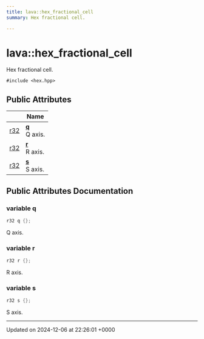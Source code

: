 ```yaml
---
title: lava::hex_fractional_cell
summary: Hex fractional cell. 

---
```


# lava::hex_fractional_cell



Hex fractional cell. 


`#include <hex.hpp>`

## Public Attributes

|                | Name           |
| -------------- | -------------- |
| [r32](/_doxybook/Namespaces/namespacelava.md#using-r32) | **[q](/_doxybook/Classes/structlava_1_1hex__fractional__cell.md#variable-q)** <br>Q axis.  |
| [r32](/_doxybook/Namespaces/namespacelava.md#using-r32) | **[r](/_doxybook/Classes/structlava_1_1hex__fractional__cell.md#variable-r)** <br>R axis.  |
| [r32](/_doxybook/Namespaces/namespacelava.md#using-r32) | **[s](/_doxybook/Classes/structlava_1_1hex__fractional__cell.md#variable-s)** <br>S axis.  |

## Public Attributes Documentation

### variable q

```cpp
r32 q {};
```

Q axis. 

### variable r

```cpp
r32 r {};
```

R axis. 

### variable s

```cpp
r32 s {};
```

S axis. 

-------------------------------

Updated on 2024-12-06 at 22:26:01 +0000
